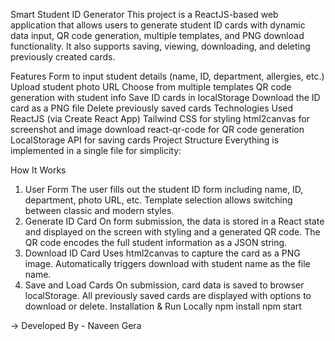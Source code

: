 Smart Student ID Generator
This project is a ReactJS-based web application that allows users to generate student ID cards with dynamic data input, QR code generation, multiple templates, and PNG download functionality. It also supports saving, viewing, downloading, and deleting previously created cards.

Features
Form to input student details (name, ID, department, allergies, etc.)
Upload student photo URL
Choose from multiple templates
QR code generation with student info
Save ID cards in localStorage
Download the ID card as a PNG file
Delete previously saved cards
Technologies Used
ReactJS (via Create React App)
Tailwind CSS for styling
html2canvas for screenshot and image download
react-qr-code for QR code generation
LocalStorage API for saving cards
Project Structure
Everything is implemented in a single file for simplicity:

How It Works
1. User Form
The user fills out the student ID form including name, ID, department, photo URL, etc.
Template selection allows switching between classic and modern styles.
2. Generate ID Card
On form submission, the data is stored in a React state and displayed on the screen with styling and a generated QR code.
The QR code encodes the full student information as a JSON string.
3. Download ID Card
Uses html2canvas to capture the card as a PNG image.
Automatically triggers download with student name as the file name.
4. Save and Load Cards
On submission, card data is saved to browser localStorage.
All previously saved cards are displayed with options to download or delete.
Installation & Run Locally
npm install npm start

-> Developed By - Naveen Gera